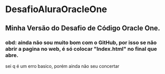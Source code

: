 # DesafioAluraOracleOne

## Minha Versão do Desafio de Código Oracle One.

### obd: ainda não sou muito bom com o GitHub, por isso se não abrir a pagina no web, é só colocar "Index.html" no final que abre.
sei q é um erro basico, porém ainda não seu concertar
